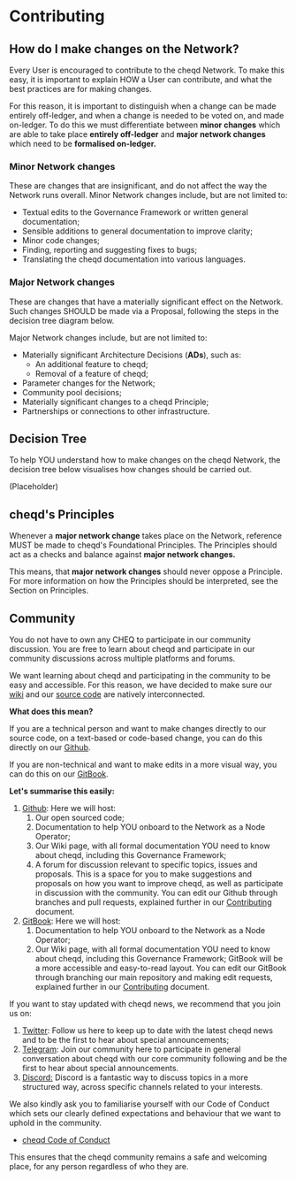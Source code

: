 # Contributing

## How do I make changes on the Network?

Every User is encouraged to contribute to the cheqd Network. To make this easy, it is important to explain HOW a User can contribute, and what the best practices are for making changes. 

For this reason, it is important to distinguish when a change can be made entirely off-ledger, and when a change is needed to be voted on, and made on-ledger. To do this we must differentiate between **minor changes** which are able to take place **entirely off-ledger** and **major network changes** which need to be **formalised on-ledger.**

### **Minor Network changes**

These are changes that are insignificant, and do not affect the way the Network runs overall. Minor Network changes include, but are not limited to:

* Textual edits to the Governance Framework or written general documentation;
* Sensible additions to general documentation to improve clarity;
* Minor code changes;
* Finding, reporting and suggesting fixes to bugs;
* Translating the cheqd documentation into various languages.

### Major Network changes 

These are changes that have a materially significant effect on the Network. Such changes SHOULD be made via a Proposal, following the steps in the decision tree diagram below. 

Major Network changes include, but are not limited to:

* Materially significant Architecture Decisions \(**ADs**\), such as:
  * An additional feature to cheqd;
  * Removal of a feature of cheqd;
* Parameter changes for the Network;
* Community pool decisions;
* Materially significant changes to a cheqd Principle;
* Partnerships or connections to other infrastructure.

## Decision Tree

To help YOU understand how to make changes on the cheqd Network, the decision tree below visualises how changes should be carried out.

\(Placeholder\)

## cheqd's Principles

Whenever a **major network change** takes place on the Network, reference MUST be made to cheqd's Foundational Principles. The Principles should act as a checks and balance against **major network changes.**

This means, that **major network changes** should never oppose a Principle. For more information on how the Principles should be interpreted, see the Section on Principles. 

## Community

You do not have to own any CHEQ to participate in our community discussion. You are free to learn about cheqd and participate in our community discussions across multiple platforms and forums.

We want learning about cheqd and participating in the community to be easy and accessible. For this reason, we have decided to make sure our [wiki](https://docs.cheqd.io/cheqd-node/) and our [source code](https://github.com/cheqd/cheqd-node) are natively interconnected. 

**What does this mean?**

If you are a technical person and want to make changes directly to our source code, on a text-based or code-based change, you can do this directly on our [Github](https://github.com/cheqd/cheqd-node).

If you are non-technical and want to make edits in a more visual way, you can do this on our [GitBook](https://docs.cheqd.io/cheqd-node/).

**Let's summarise this easily:**

1. [Github](https://github.com/cheqd): Here we will host:
   1. Our open sourced code;
   2. Documentation to help YOU onboard to the Network as a Node Operator;
   3. Our Wiki page, with all formal documentation YOU need to know about cheqd, including this Governance Framework;
   4. A forum for discussion relevant to specific topics, issues and proposals. This is a space for you to make suggestions and proposals on how you want to improve cheqd, as well as participate in discussion with the community.   You can edit our Github through branches and pull requests, explained further in our [Contributing ](https://docs.cheqd.io/cheqd-node/v/gov%2Fdraft1/governance/contributing)document.  
2. [GitBook](https://docs.cheqd.io/cheqd-node/): Here we will host:
   1. Documentation to help YOU onboard to the Network as a Node Operator;
   2. Our Wiki page, with all formal documentation YOU need to know about cheqd, including this Governance Framework;  GitBook will be a more accessible and easy-to-read layout.  You can edit our GitBook through branching our main repository and making edit requests, explained further in our [Contributing](https://docs.cheqd.io/cheqd-node/v/gov%2Fdraft1/governance/contributing) document.

If you want to stay updated with cheqd news, we recommend that you join us on:

1. [Twitter](https://twitter.com/cheqd_io): Follow us here to keep up to date with the latest cheqd news and to be the first to hear about special announcements;
2. [Telegram](https://t.me/cheqd): Join our community here to participate in general conversation about cheqd with our core community following and be the first to hear about special announcements.
3. [Discord:](https://discord.gg/SQA8NpVe2v) Discord is a fantastic way to discuss topics in a more structured way, across specific channels related to your interests. 

We also kindly ask you to familiarise yourself with our Code of Conduct which sets our clearly defined expectations and behaviour that we want to uphold in the community.  

* [cheqd Code of Conduct](https://docs.google.com/document/d/1Rbw-0TMg8PZO85R0SuDKffXnwrDTzcPrSrURPI3el7c/edit)

This ensures that the cheqd community remains a safe and welcoming place, for any person regardless of who they are. 

  




